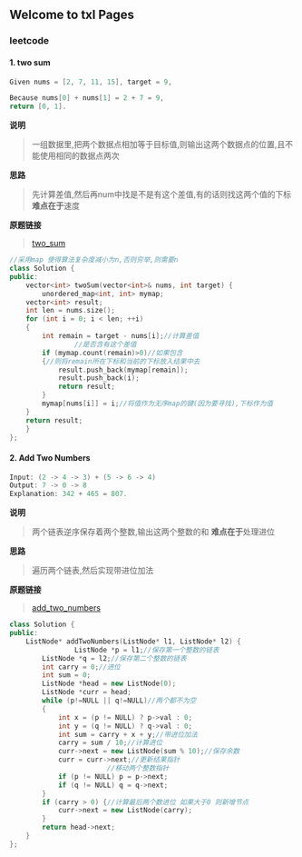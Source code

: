 ## Welcome to txl Pages

### leetcode

#### 1. two sum
```cpp
Given nums = [2, 7, 11, 15], target = 9,

Because nums[0] + nums[1] = 2 + 7 = 9,
return [0, 1].

```
**说明**
> 一组数据里,把两个数据点相加等于目标值,则输出这两个数据点的位置,且不能使用相同的数据点两次

**思路**
> 先计算差值,然后再num中找是不是有这个差值,有的话则找这两个值的下标 **难点在于**速度

**原题链接**
> [two_sum](https://leetcode.com/problems/two-sum/)

```cpp
//采用map 使得算法复杂度减小为n,否则穷举,则需要n
class Solution {
public:
    vector<int> twoSum(vector<int>& nums, int target) {
        unordered_map<int, int> mymap;
	vector<int> result;
	int len = nums.size();
	for (int i = 0; i < len; ++i)
	{
		int remain = target - nums[i];//计算差值
                //是否含有这个差值
		if (mymap.count(remain)>0)//如果包含
		{//则将remain所在下标和当前的下标放入结果中去
			result.push_back(mymap[remain]);
			result.push_back(i);
			return result;
		}
		mymap[nums[i]] = i;//将值作为无序map的键(因为要寻找),下标作为值
	}
	return result;
    }
};
```


#### 2. Add Two Numbers
```cpp
Input: (2 -> 4 -> 3) + (5 -> 6 -> 4)
Output: 7 -> 0 -> 8
Explanation: 342 + 465 = 807.
```
**说明**
> 两个链表逆序保存着两个整数,输出这两个整数的和 **难点在于**处理进位

**思路**
> 遍历两个链表,然后实现带进位加法


**原题链接**
> [add_two_numbers](https://leetcode.com/problems/add-two-numbers/)

```cpp
class Solution {
public:
    ListNode* addTwoNumbers(ListNode* l1, ListNode* l2) {
                ListNode *p = l1;//保存第一个整数的链表
		ListNode *q = l2;//保存第二个整数的链表
		int carry = 0;//进位
		int sum = 0;
		ListNode *head = new ListNode(0);
		ListNode *curr = head;
		while (p!=NULL || q!=NULL)//两个都不为空
		{
			int x = (p != NULL) ? p->val : 0;
			int y = (q != NULL) ? q->val : 0;
			int sum = carry + x + y;//带进位加法
			carry = sum / 10;//计算进位
			curr->next = new ListNode(sum % 10);//保存余数
			curr = curr->next;//更新结果指针
                        //移动两个整数指针
			if (p != NULL) p = p->next;
			if (q != NULL) q = q->next;
		}
		if (carry > 0) {//计算最后两个数进位 如果大于0 则新增节点
			curr->next = new ListNode(carry);
		}
		return head->next;
    }
};
```

